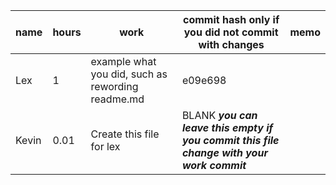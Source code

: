 |name|hours|work | commit hash only if you did not commit with changes| memo |
|----|----|----|----|----|
| Lex | 1 | example what you did, such as rewording readme.md | e09e698 |
| Kevin | 0.01 | Create this file for lex | BLANK __*you can leave this empty if you commit this file change with your work commit*__ |

